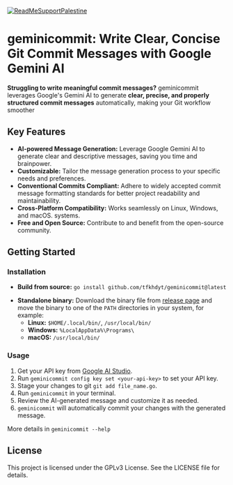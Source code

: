 [![ReadMeSupportPalestine](https://raw.githubusercontent.com/Safouene1/support-palestine-banner/master/banner-project.svg)](https://github.com/Safouene1/support-palestine-banner)

# geminicommit: Write Clear, Concise Git Commit Messages with Google Gemini AI

**Struggling to write meaningful commit messages?** geminicommit leverages Google's Gemini AI to generate **clear, precise, and properly structured commit messages** automatically, making your Git workflow smoother

## Key Features

- **AI-powered Message Generation:** Leverage Google Gemini AI to generate clear
  and descriptive messages, saving you time and brainpower.
- **Customizable:** Tailor the message generation process to your specific needs
  and preferences.
- **Conventional Commits Compliant:** Adhere to widely accepted commit message
  formatting standards for better project readability and maintainability.
- **Cross-Platform Compatibility:** Works seamlessly on Linux, Windows, and macOS.
  systems.
- **Free and Open Source:** Contribute to and benefit from the open-source community.

## Getting Started

### Installation

- **Build from source:** `go install github.com/tfkhdyt/geminicommit@latest`
<!-- - **Arch Linux (AUR):** `yay -S geminicommit-bin` -->
- **Standalone binary:** Download the binary file from
  [release page](https://github.com/tfkhdyt/geminicommit/releases) and move the
  binary to one of the `PATH` directories in your system, for example:
  - **Linux:** `$HOME/.local/bin/`, `/usr/local/bin/`
  - **Windows:** `%LocalAppData%\Programs\`
  - **macOS:** `/usr/local/bin/`

### Usage

1. Get your API key from [Google AI Studio](https://aistudio.google.com/app/apikey).
1. Run `geminicommit config key set <your-api-key>` to set your API key.
1. Stage your changes to git `git add file_name.go`.
1. Run `geminicommit` in your terminal.
1. Review the AI-generated message and customize it as needed.
1. `geminicommit` will automatically commit your changes with the generated
   message.

More details in `geminicommit --help`

## License

This project is licensed under the GPLv3 License. See the LICENSE file for details.

